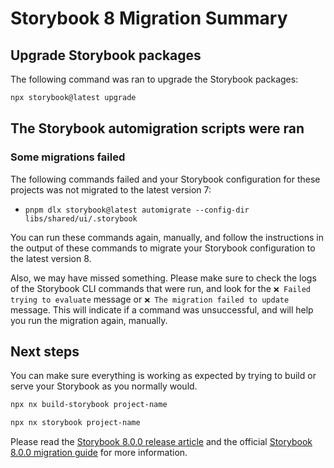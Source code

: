 # Storybook 8 Migration Summary

## Upgrade Storybook packages

The following command was ran to upgrade the Storybook packages:

```bash
npx storybook@latest upgrade
```

## The Storybook automigration scripts were ran

### Some migrations failed

The following commands failed and your Storybook configuration for these projects was not
migrated to the latest version 7:

- `pnpm dlx storybook@latest automigrate --config-dir libs/shared/ui/.storybook`

You can run these commands again, manually, and follow the instructions in the
output of these commands to migrate your Storybook configuration to the latest version 8.

Also, we may have missed something. Please make sure to check the logs of the Storybook CLI commands that were run, and look for
the `❌ Failed trying to evaluate` message or `❌ The migration failed to update` message. This will indicate if a command was
unsuccessful, and will help you run the migration again, manually.

## Next steps

You can make sure everything is working as expected by trying
to build or serve your Storybook as you normally would.

```bash
npx nx build-storybook project-name
```

```bash
npx nx storybook project-name
```

Please read the [Storybook 8.0.0 release article](https://storybook.js.org/blog/storybook-8/) and the
official [Storybook 8.0.0 migration guide](https://storybook.js.org/docs/react/migration-guide)
for more information.
